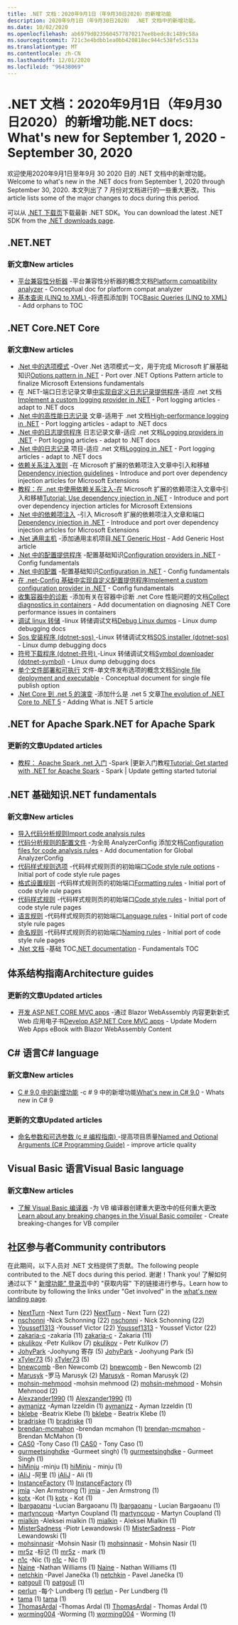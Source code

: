 ```yaml
---
title: .NET 文档：2020年9月1日（年9月30日2020）的新增功能
description: 2020年9月1日（年9月30日2020） .NET 文档中的新增功能。
ms.date: 10/02/2020
ms.openlocfilehash: ab6979d0235604577870217ee8bedc8c1489c58a
ms.sourcegitcommit: 721c3e4bdbb1ea0bb420818ec944c538fe5c513a
ms.translationtype: MT
ms.contentlocale: zh-CN
ms.lasthandoff: 12/01/2020
ms.locfileid: "96438069"
---
```

# <a name="net-docs-whats-new-for-september-1-2020---september-30-2020"></a><span data-ttu-id="9c9fe-103">.NET 文档：2020年9月1日（年9月30日2020）的新增功能</span><span class="sxs-lookup"><span data-stu-id="9c9fe-103">.NET docs: What's new for September 1, 2020 - September 30, 2020</span></span>

<span data-ttu-id="9c9fe-104">欢迎使用2020年9月1日至年9月 30 2020 日的 .NET 文档中的新增功能。</span><span class="sxs-lookup"><span data-stu-id="9c9fe-104">Welcome to what's new in the .NET docs from September 1, 2020 through September 30, 2020.</span></span> <span data-ttu-id="9c9fe-105">本文列出了 7 月份对文档进行的一些重大更改。</span><span class="sxs-lookup"><span data-stu-id="9c9fe-105">This article lists some of the major changes to docs during this period.</span></span>

<span data-ttu-id="9c9fe-106">可以从 [.NET 下载页](https://dotnet.microsoft.com/download)下载最新 .NET SDK。</span><span class="sxs-lookup"><span data-stu-id="9c9fe-106">You can download the latest .NET SDK from the [.NET downloads page](https://dotnet.microsoft.com/download).</span></span>

## <a name="net"></a><span data-ttu-id="9c9fe-107">.NET</span><span class="sxs-lookup"><span data-stu-id="9c9fe-107">.NET</span></span>

### <a name="new-articles"></a><span data-ttu-id="9c9fe-108">新文章</span><span class="sxs-lookup"><span data-stu-id="9c9fe-108">New articles</span></span>

- <span data-ttu-id="9c9fe-109">[平台兼容性分析器](../standard/analyzers/platform-compat-analyzer.md) -平台兼容性分析器的概念文档</span><span class="sxs-lookup"><span data-stu-id="9c9fe-109">[Platform compatibility analyzer](../standard/analyzers/platform-compat-analyzer.md) - Conceptual doc for platform compat analyzer</span></span>
- <span data-ttu-id="9c9fe-110">[基本查询 (LINQ to XML) ](../standard/linq/basic-queries-linq-to-xml.md) -将遗孤添加到 TOC</span><span class="sxs-lookup"><span data-stu-id="9c9fe-110">[Basic Queries (LINQ to XML)](../standard/linq/basic-queries-linq-to-xml.md) - Add orphans to TOC</span></span>

## <a name="net-core"></a><span data-ttu-id="9c9fe-111">.NET Core</span><span class="sxs-lookup"><span data-stu-id="9c9fe-111">.NET Core</span></span>

### <a name="new-articles"></a><span data-ttu-id="9c9fe-112">新文章</span><span class="sxs-lookup"><span data-stu-id="9c9fe-112">New articles</span></span>

- <span data-ttu-id="9c9fe-113">[.Net 中的选项模式](../core/extensions/options.md) -Over .Net 选项模式一文，用于完成 Microsoft 扩展基础知识</span><span class="sxs-lookup"><span data-stu-id="9c9fe-113">[Options pattern in .NET](../core/extensions/options.md) - Port over .NET Options Pattern article to finalize Microsoft Extensions fundamentals</span></span>
- <span data-ttu-id="9c9fe-114">在 .NET-端口日志记录文章[中实现自定义日志记录提供程序](../core/extensions/custom-logging-provider.md)-适应 .net 文档</span><span class="sxs-lookup"><span data-stu-id="9c9fe-114">[Implement a custom logging provider in .NET](../core/extensions/custom-logging-provider.md) - Port logging articles - adapt to .NET docs</span></span>
- <span data-ttu-id="9c9fe-115">[.Net 中的高性能日志记录](../core/extensions/high-performance-logging.md) 文章-适用于 .net 文档</span><span class="sxs-lookup"><span data-stu-id="9c9fe-115">[High-performance logging in .NET](../core/extensions/high-performance-logging.md) - Port logging articles - adapt to .NET docs</span></span>
- <span data-ttu-id="9c9fe-116">[.Net 中的日志提供程序](../core/extensions/logging-providers.md) 日志记录文章-适应 .net 文档</span><span class="sxs-lookup"><span data-stu-id="9c9fe-116">[Logging providers in .NET](../core/extensions/logging-providers.md) - Port logging articles - adapt to .NET docs</span></span>
- <span data-ttu-id="9c9fe-117">[.Net 中的日志记录](../core/extensions/logging.md) 项目-适应 .net 文档</span><span class="sxs-lookup"><span data-stu-id="9c9fe-117">[Logging in .NET](../core/extensions/logging.md) - Port logging articles - adapt to .NET docs</span></span>
- <span data-ttu-id="9c9fe-118">[依赖关系注入准则](../core/extensions/dependency-injection-guidelines.md) -在 Microsoft 扩展的依赖项注入文章中引入和移植</span><span class="sxs-lookup"><span data-stu-id="9c9fe-118">[Dependency injection guidelines](../core/extensions/dependency-injection-guidelines.md) - Introduce and port over dependency injection articles for Microsoft Extensions</span></span>
- <span data-ttu-id="9c9fe-119">[教程：在 .net 中使用依赖关系注入-在](../core/extensions/dependency-injection-usage.md) Microsoft 扩展的依赖项注入文章中引入和移植</span><span class="sxs-lookup"><span data-stu-id="9c9fe-119">[Tutorial: Use dependency injection in .NET](../core/extensions/dependency-injection-usage.md) - Introduce and port over dependency injection articles for Microsoft Extensions</span></span>
- <span data-ttu-id="9c9fe-120">[.Net 中的依赖项注入](../core/extensions/dependency-injection.md) -引入 Microsoft 扩展的依赖项注入文章和端口</span><span class="sxs-lookup"><span data-stu-id="9c9fe-120">[Dependency injection in .NET](../core/extensions/dependency-injection.md) - Introduce and port over dependency injection articles for Microsoft Extensions</span></span>
- <span data-ttu-id="9c9fe-121">[.Net 通用主机](../core/extensions/generic-host.md) -添加通用主机项目</span><span class="sxs-lookup"><span data-stu-id="9c9fe-121">[.NET Generic Host](../core/extensions/generic-host.md) - Add Generic Host article</span></span>
- <span data-ttu-id="9c9fe-122">[.Net 中的配置提供程序](../core/extensions/configuration-providers.md) -配置基础知识</span><span class="sxs-lookup"><span data-stu-id="9c9fe-122">[Configuration providers in .NET](../core/extensions/configuration-providers.md) - Config fundamentals</span></span>
- <span data-ttu-id="9c9fe-123">[.Net 中的配置](../core/extensions/configuration.md) -配置基础知识</span><span class="sxs-lookup"><span data-stu-id="9c9fe-123">[Configuration in .NET](../core/extensions/configuration.md) - Config fundamentals</span></span>
- <span data-ttu-id="9c9fe-124">[在 .net-Config 基础中实现自定义配置提供程序](../core/extensions/custom-configuration-provider.md)</span><span class="sxs-lookup"><span data-stu-id="9c9fe-124">[Implement a custom configuration provider in .NET](../core/extensions/custom-configuration-provider.md) - Config fundamentals</span></span>
- <span data-ttu-id="9c9fe-125">[收集容器中的诊断](../core/diagnostics/diagnostics-in-containers.md) -添加有关在容器中诊断 .net Core 性能问题的文档</span><span class="sxs-lookup"><span data-stu-id="9c9fe-125">[Collect diagnostics in containers](../core/diagnostics/diagnostics-in-containers.md) - Add documentation on diagnosing .NET Core performance issues in containers</span></span>
- <span data-ttu-id="9c9fe-126">[调试 linux 转储](../core/diagnostics/debug-linux-dumps.md) -linux 转储调试文档</span><span class="sxs-lookup"><span data-stu-id="9c9fe-126">[Debug Linux dumps](../core/diagnostics/debug-linux-dumps.md) - Linux dump debugging docs</span></span>
- <span data-ttu-id="9c9fe-127">[Sos 安装程序 (dotnet-sos) ](../core/diagnostics/dotnet-sos.md) -Linux 转储调试文档</span><span class="sxs-lookup"><span data-stu-id="9c9fe-127">[SOS installer (dotnet-sos)](../core/diagnostics/dotnet-sos.md) - Linux dump debugging docs</span></span>
- <span data-ttu-id="9c9fe-128">[符号下载程序 (dotnet-符号) ](../core/diagnostics/dotnet-symbol.md) -Linux 转储调试文档</span><span class="sxs-lookup"><span data-stu-id="9c9fe-128">[Symbol downloader (dotnet-symbol)](../core/diagnostics/dotnet-symbol.md) - Linux dump debugging docs</span></span>
- <span data-ttu-id="9c9fe-129">[单个文件部署和可执行](../core/deploying/single-file.md) 文件-单文件发布选项的概念文档</span><span class="sxs-lookup"><span data-stu-id="9c9fe-129">[Single file deployment and executable](../core/deploying/single-file.md) - Conceptual document for single file publish option</span></span>
- <span data-ttu-id="9c9fe-130">[.Net Core 到 .net 5 的演变](../core/dotnet-five.md) -添加什么是 .net 5 文章</span><span class="sxs-lookup"><span data-stu-id="9c9fe-130">[The evolution of .NET Core to .NET 5](../core/dotnet-five.md) - Adding What is .NET 5 article</span></span>

## <a name="net-for-apache-spark"></a><span data-ttu-id="9c9fe-131">.NET for Apache Spark</span><span class="sxs-lookup"><span data-stu-id="9c9fe-131">.NET for Apache Spark</span></span>

### <a name="updated-articles"></a><span data-ttu-id="9c9fe-132">更新的文章</span><span class="sxs-lookup"><span data-stu-id="9c9fe-132">Updated articles</span></span>

- <span data-ttu-id="9c9fe-133">[教程： Apache Spark .net 入门](../spark/tutorials/get-started.md) -Spark |更新入门教程</span><span class="sxs-lookup"><span data-stu-id="9c9fe-133">[Tutorial: Get started with .NET for Apache Spark](../spark/tutorials/get-started.md) - Spark | Update getting started tutorial</span></span>

## <a name="net-fundamentals"></a><span data-ttu-id="9c9fe-134">.NET 基础知识</span><span class="sxs-lookup"><span data-stu-id="9c9fe-134">.NET fundamentals</span></span>

### <a name="new-articles"></a><span data-ttu-id="9c9fe-135">新文章</span><span class="sxs-lookup"><span data-stu-id="9c9fe-135">New articles</span></span>

- [<span data-ttu-id="9c9fe-136">导入代码分析规则</span><span class="sxs-lookup"><span data-stu-id="9c9fe-136">Import code analysis rules</span></span>](../fundamentals/code-analysis/quality-rules/index.md)
- <span data-ttu-id="9c9fe-137">[代码分析规则的配置文件](../fundamentals/code-analysis/configuration-files.md) -为全局 AnalyzerConfig 添加文档</span><span class="sxs-lookup"><span data-stu-id="9c9fe-137">[Configuration files for code analysis rules](../fundamentals/code-analysis/configuration-files.md) - Add documentation for Global AnalyzerConfig</span></span>
- <span data-ttu-id="9c9fe-138">[代码样式规则选项](../fundamentals/code-analysis/code-style-rule-options.md) -代码样式规则页的初始端口</span><span class="sxs-lookup"><span data-stu-id="9c9fe-138">[Code style rule options](../fundamentals/code-analysis/code-style-rule-options.md) - Initial port of code style rule pages</span></span>
- <span data-ttu-id="9c9fe-139">[格式设置规则](../fundamentals/code-analysis/style-rules/formatting-rules.md) -代码样式规则页的初始端口</span><span class="sxs-lookup"><span data-stu-id="9c9fe-139">[Formatting rules](../fundamentals/code-analysis/style-rules/formatting-rules.md) - Initial port of code style rule pages</span></span>
- <span data-ttu-id="9c9fe-140">[代码样式规则](../fundamentals/code-analysis/style-rules/index.md) -代码样式规则页的初始端口</span><span class="sxs-lookup"><span data-stu-id="9c9fe-140">[Code style rules](../fundamentals/code-analysis/style-rules/index.md) - Initial port of code style rule pages</span></span>
- <span data-ttu-id="9c9fe-141">[语言规则](../fundamentals/code-analysis/style-rules/language-rules.md) -代码样式规则页的初始端口</span><span class="sxs-lookup"><span data-stu-id="9c9fe-141">[Language rules](../fundamentals/code-analysis/style-rules/language-rules.md) - Initial port of code style rule pages</span></span>
- <span data-ttu-id="9c9fe-142">[命名规则](../fundamentals/code-analysis/style-rules/naming-rules.md) -代码样式规则页的初始端口</span><span class="sxs-lookup"><span data-stu-id="9c9fe-142">[Naming rules](../fundamentals/code-analysis/style-rules/naming-rules.md) - Initial port of code style rule pages</span></span>
- <span data-ttu-id="9c9fe-143">[.Net 文档](../fundamentals/index.yml) -基础 TOC</span><span class="sxs-lookup"><span data-stu-id="9c9fe-143">[.NET documentation](../fundamentals/index.yml) - Fundamentals TOC</span></span>

## <a name="architecture-guides"></a><span data-ttu-id="9c9fe-144">体系结构指南</span><span class="sxs-lookup"><span data-stu-id="9c9fe-144">Architecture guides</span></span>

### <a name="updated-articles"></a><span data-ttu-id="9c9fe-145">更新的文章</span><span class="sxs-lookup"><span data-stu-id="9c9fe-145">Updated articles</span></span>

- <span data-ttu-id="9c9fe-146">[开发 ASP.NET CORE MVC apps](../architecture/modern-web-apps-azure/develop-asp-net-core-mvc-apps.md) -通过 Blazor WebAssembly 内容更新新式 Web 应用电子书</span><span class="sxs-lookup"><span data-stu-id="9c9fe-146">[Develop ASP.NET Core MVC apps](../architecture/modern-web-apps-azure/develop-asp-net-core-mvc-apps.md) - Update Modern Web Apps eBook with Blazor WebAssembly Content</span></span>

## <a name="c-language"></a><span data-ttu-id="9c9fe-147">C# 语言</span><span class="sxs-lookup"><span data-stu-id="9c9fe-147">C# language</span></span>

### <a name="new-articles"></a><span data-ttu-id="9c9fe-148">新文章</span><span class="sxs-lookup"><span data-stu-id="9c9fe-148">New articles</span></span>

- <span data-ttu-id="9c9fe-149">[C # 9.0 中的新增功能](../csharp/whats-new/csharp-9.md) -c # 9 中的新增功能</span><span class="sxs-lookup"><span data-stu-id="9c9fe-149">[What's new in C# 9.0](../csharp/whats-new/csharp-9.md) - Whats new in C# 9</span></span>

### <a name="updated-articles"></a><span data-ttu-id="9c9fe-150">更新的文章</span><span class="sxs-lookup"><span data-stu-id="9c9fe-150">Updated articles</span></span>

- <span data-ttu-id="9c9fe-151">[命名参数和可选参数 (c # 编程指南) ](../csharp/programming-guide/classes-and-structs/named-and-optional-arguments.md) -提高项目质量</span><span class="sxs-lookup"><span data-stu-id="9c9fe-151">[Named and Optional Arguments (C# Programming Guide)](../csharp/programming-guide/classes-and-structs/named-and-optional-arguments.md) - improve article quality</span></span>

## <a name="visual-basic-language"></a><span data-ttu-id="9c9fe-152">Visual Basic 语言</span><span class="sxs-lookup"><span data-stu-id="9c9fe-152">Visual Basic language</span></span>

### <a name="new-articles"></a><span data-ttu-id="9c9fe-153">新文章</span><span class="sxs-lookup"><span data-stu-id="9c9fe-153">New articles</span></span>

- <span data-ttu-id="9c9fe-154">[了解 Visual Basic 编译器](../visual-basic/whats-new/breaking-changes.md) -为 VB 编译器创建重大更改中的任何重大更改</span><span class="sxs-lookup"><span data-stu-id="9c9fe-154">[Learn about any breaking changes in the Visual Basic compiler](../visual-basic/whats-new/breaking-changes.md) - Create breaking-changes for VB compiler</span></span>

## <a name="community-contributors"></a><span data-ttu-id="9c9fe-155">社区参与者</span><span class="sxs-lookup"><span data-stu-id="9c9fe-155">Community contributors</span></span>

<span data-ttu-id="9c9fe-156">在此期间，以下人员对 .NET 文档提供了贡献。</span><span class="sxs-lookup"><span data-stu-id="9c9fe-156">The following people contributed to the .NET docs during this period.</span></span> <span data-ttu-id="9c9fe-157">谢谢！</span><span class="sxs-lookup"><span data-stu-id="9c9fe-157">Thank you!</span></span> <span data-ttu-id="9c9fe-158">了解如何通过以下 " [新增功能" 登录页](index.yml)中的 "获取内容" 下的链接进行参与。</span><span class="sxs-lookup"><span data-stu-id="9c9fe-158">Learn how to contribute by following the links under "Get involved" in the [what's new landing page](index.yml).</span></span>

- <span data-ttu-id="9c9fe-159">[NextTurn](https://github.com/NextTurn) -Next Turn (22) </span><span class="sxs-lookup"><span data-stu-id="9c9fe-159">[NextTurn](https://github.com/NextTurn) - Next Turn (22)</span></span>
- <span data-ttu-id="9c9fe-160">[nschonni](https://github.com/nschonni) -Nick Schonning (22) </span><span class="sxs-lookup"><span data-stu-id="9c9fe-160">[nschonni](https://github.com/nschonni) - Nick Schonning (22)</span></span>
- <span data-ttu-id="9c9fe-161">[Youssef1313](https://github.com/Youssef1313) -Youssef Victor (22) </span><span class="sxs-lookup"><span data-stu-id="9c9fe-161">[Youssef1313](https://github.com/Youssef1313) - Youssef Victor (22)</span></span>
- <span data-ttu-id="9c9fe-162">[zakaria-c](https://github.com/zakaria-c) -zakaria (11) </span><span class="sxs-lookup"><span data-stu-id="9c9fe-162">[zakaria-c](https://github.com/zakaria-c) - Zakaria (11)</span></span>
- <span data-ttu-id="9c9fe-163">[pkulikov](https://github.com/pkulikov) -Petr Kulikov (7) </span><span class="sxs-lookup"><span data-stu-id="9c9fe-163">[pkulikov](https://github.com/pkulikov) - Petr Kulikov (7)</span></span>
- <span data-ttu-id="9c9fe-164">[JohyPark](https://github.com/JohyPark) -Joohyung 寄存 (5) </span><span class="sxs-lookup"><span data-stu-id="9c9fe-164">[JohyPark](https://github.com/JohyPark) - Joohyung Park (5)</span></span>
- <span data-ttu-id="9c9fe-165">[xTyler73](https://github.com/xTyler73) (5) </span><span class="sxs-lookup"><span data-stu-id="9c9fe-165">[xTyler73](https://github.com/xTyler73) (5)</span></span>
- <span data-ttu-id="9c9fe-166">[bnewcomb](https://github.com/bnewcomb) -Ben Newcomb (2) </span><span class="sxs-lookup"><span data-stu-id="9c9fe-166">[bnewcomb](https://github.com/bnewcomb) - Ben Newcomb (2)</span></span>
- <span data-ttu-id="9c9fe-167">[Marusyk](https://github.com/Marusyk) -罗马 Marusyk (2) </span><span class="sxs-lookup"><span data-stu-id="9c9fe-167">[Marusyk](https://github.com/Marusyk) - Roman Marusyk (2)</span></span>
- <span data-ttu-id="9c9fe-168">[mohsin-mehmood](https://github.com/mohsin-mehmood) -mohsin mehmood (2) </span><span class="sxs-lookup"><span data-stu-id="9c9fe-168">[mohsin-mehmood](https://github.com/mohsin-mehmood) - Mohsin Mehmood (2)</span></span>
- <span data-ttu-id="9c9fe-169">[Alexzander1990](https://github.com/Alexzander1990) (1) </span><span class="sxs-lookup"><span data-stu-id="9c9fe-169">[Alexzander1990](https://github.com/Alexzander1990) (1)</span></span>
- <span data-ttu-id="9c9fe-170">[aymanizz](https://github.com/aymanizz) -Ayman Izzeldin (1) </span><span class="sxs-lookup"><span data-stu-id="9c9fe-170">[aymanizz](https://github.com/aymanizz) - Ayman Izzeldin (1)</span></span>
- <span data-ttu-id="9c9fe-171">[bklebe](https://github.com/bklebe) -Beatrix Klebe (1) </span><span class="sxs-lookup"><span data-stu-id="9c9fe-171">[bklebe](https://github.com/bklebe) - Beatrix Klebe (1)</span></span>
- <span data-ttu-id="9c9fe-172">[bradriske](https://github.com/bradriske) (1) </span><span class="sxs-lookup"><span data-stu-id="9c9fe-172">[bradriske](https://github.com/bradriske) (1)</span></span>
- <span data-ttu-id="9c9fe-173">[brendan-mcmahon](https://github.com/brendan-mcmahon) -brendan mcmahon (1) </span><span class="sxs-lookup"><span data-stu-id="9c9fe-173">[brendan-mcmahon](https://github.com/brendan-mcmahon) - Brendan McMahon (1)</span></span>
- <span data-ttu-id="9c9fe-174">[CAS0](https://github.com/CAS0) -Tony Caso (1) </span><span class="sxs-lookup"><span data-stu-id="9c9fe-174">[CAS0](https://github.com/CAS0) - Tony Caso (1)</span></span>
- <span data-ttu-id="9c9fe-175">[gurmeetsinghdke](https://github.com/gurmeetsinghdke) -Gurmeet singh)  (1) </span><span class="sxs-lookup"><span data-stu-id="9c9fe-175">[gurmeetsinghdke](https://github.com/gurmeetsinghdke) - Gurmeet Singh (1)</span></span>
- <span data-ttu-id="9c9fe-176">[hiMinju](https://github.com/hiMinju) -minju (1) </span><span class="sxs-lookup"><span data-stu-id="9c9fe-176">[hiMinju](https://github.com/hiMinju) - minju (1)</span></span>
- <span data-ttu-id="9c9fe-177">[iAliJ](https://github.com/iAliJ) -阿里 (1) </span><span class="sxs-lookup"><span data-stu-id="9c9fe-177">[iAliJ](https://github.com/iAliJ) - Ali (1)</span></span>
- <span data-ttu-id="9c9fe-178">[InstanceFactory](https://github.com/InstanceFactory) (1) </span><span class="sxs-lookup"><span data-stu-id="9c9fe-178">[InstanceFactory](https://github.com/InstanceFactory) (1)</span></span>
- <span data-ttu-id="9c9fe-179">[jmia](https://github.com/jmia) -Jen Armstrong (1) </span><span class="sxs-lookup"><span data-stu-id="9c9fe-179">[jmia](https://github.com/jmia) - Jen Armstrong (1)</span></span>
- <span data-ttu-id="9c9fe-180">[kotx](https://github.com/kotx) -Kot (1) </span><span class="sxs-lookup"><span data-stu-id="9c9fe-180">[kotx](https://github.com/kotx) - Kot (1)</span></span>
- <span data-ttu-id="9c9fe-181">[lbargaoanu](https://github.com/lbargaoanu) -Lucian Bargaoanu (1) </span><span class="sxs-lookup"><span data-stu-id="9c9fe-181">[lbargaoanu](https://github.com/lbargaoanu) - Lucian Bargaoanu (1)</span></span>
- <span data-ttu-id="9c9fe-182">[martyncoup](https://github.com/martyncoup) -Martyn Coupland (1) </span><span class="sxs-lookup"><span data-stu-id="9c9fe-182">[martyncoup](https://github.com/martyncoup) - Martyn Coupland (1)</span></span>
- <span data-ttu-id="9c9fe-183">[mialkin](https://github.com/mialkin) -Aleksei mialkin (1) </span><span class="sxs-lookup"><span data-stu-id="9c9fe-183">[mialkin](https://github.com/mialkin) - Aleksei Mialkin (1)</span></span>
- <span data-ttu-id="9c9fe-184">[MisterSadness](https://github.com/MisterSadness) -Piotr Lewandowski (1) </span><span class="sxs-lookup"><span data-stu-id="9c9fe-184">[MisterSadness](https://github.com/MisterSadness) - Piotr Lewandowski (1)</span></span>
- <span data-ttu-id="9c9fe-185">[mohsinnasir](https://github.com/mohsinnasir) -Mohsin Nasir (1) </span><span class="sxs-lookup"><span data-stu-id="9c9fe-185">[mohsinnasir](https://github.com/mohsinnasir) - Mohsin Nasir (1)</span></span>
- <span data-ttu-id="9c9fe-186">[mr5z](https://github.com/mr5z) -标记 (1) </span><span class="sxs-lookup"><span data-stu-id="9c9fe-186">[mr5z](https://github.com/mr5z) - mark (1)</span></span>
- <span data-ttu-id="9c9fe-187">[n1c](https://github.com/n1c) -Nic (1) </span><span class="sxs-lookup"><span data-stu-id="9c9fe-187">[n1c](https://github.com/n1c) - Nic (1)</span></span>
- <span data-ttu-id="9c9fe-188">[Naine](https://github.com/Naine) -Nathan Williams (1) </span><span class="sxs-lookup"><span data-stu-id="9c9fe-188">[Naine](https://github.com/Naine) - Nathan Williams (1)</span></span>
- <span data-ttu-id="9c9fe-189">[netchkin](https://github.com/netchkin) -Pavel Janečka (1) </span><span class="sxs-lookup"><span data-stu-id="9c9fe-189">[netchkin](https://github.com/netchkin) - Pavel Janečka (1)</span></span>
- <span data-ttu-id="9c9fe-190">[patgoull](https://github.com/patgoull) (1) </span><span class="sxs-lookup"><span data-stu-id="9c9fe-190">[patgoull](https://github.com/patgoull) (1)</span></span>
- <span data-ttu-id="9c9fe-191">[perlun](https://github.com/perlun) -每个 Lundberg (1) </span><span class="sxs-lookup"><span data-stu-id="9c9fe-191">[perlun](https://github.com/perlun) - Per Lundberg (1)</span></span>
- <span data-ttu-id="9c9fe-192">[tama](https://github.com/tama) (1) </span><span class="sxs-lookup"><span data-stu-id="9c9fe-192">[tama](https://github.com/tama) (1)</span></span>
- <span data-ttu-id="9c9fe-193">[ThomasArdal](https://github.com/ThomasArdal) -Thomas Ardal (1) </span><span class="sxs-lookup"><span data-stu-id="9c9fe-193">[ThomasArdal](https://github.com/ThomasArdal) - Thomas Ardal (1)</span></span>
- <span data-ttu-id="9c9fe-194">[worming004](https://github.com/worming004) -Worming (1) </span><span class="sxs-lookup"><span data-stu-id="9c9fe-194">[worming004](https://github.com/worming004) - Worming (1)</span></span>

